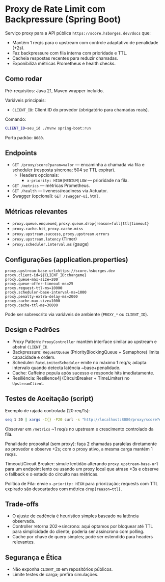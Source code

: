 # Proxy de Rate Limit com Backpressure (Spring Boot)

Serviço proxy para a API pública `https://score.hsborges.dev/docs` que:
- Mantém 1 req/s para o upstream com controle adaptativo de penalidade (+2s).
- Faz backpressure com fila interna com prioridade e TTL.
- Cacheia respostas recentes para reduzir chamadas.
- Exponibiliza métricas Prometheus e health checks.

## Como rodar

Pré-requisitos: Java 21, Maven wrapper incluído.

Variáveis principais:
- `CLIENT_ID`: Client ID do provedor (obrigatório para chamadas reais).

Comando:
```bash
CLIENT_ID=seu_id ./mvnw spring-boot:run
```

Porta padrão: `8080`.

## Endpoints

- `GET /proxy/score?param=valor` — encaminha a chamada via fila e scheduler (resposta síncrona; 504 se TTL expirar).
  - Headers opcionais:
    - `x-priority: HIGH|MEDIUM|LOW` — prioridade na fila.
- `GET /metrics` — métricas Prometheus.
- `GET /health` — liveness/readiness via Actuator.
- Swagger (opcional): `GET /swagger-ui.html`.

## Métricas relevantes

- `proxy.queue.enqueued`, `proxy.queue.drop{reason=full|ttl|timeout}`
- `proxy.cache.hit`, `proxy.cache.miss`
- `proxy.upstream.success`, `proxy.upstream.errors`
- `proxy.upstream.latency` (Timer)
- `proxy.scheduler.interval.ms` (gauge)

## Configurações (application.properties)

```properties
proxy.upstream-base-url=https://score.hsborges.dev
proxy.client-id=${CLIENT_ID:changeme}
proxy.queue-max-size=200
proxy.queue-offer-timeout-ms=25
proxy.request-ttl-ms=10000
proxy.scheduler-base-interval-ms=1000
proxy.penalty-extra-delay-ms=2000
proxy.cache-max-size=1000
proxy.cache-ttl-ms=30000
```

Pode ser sobrescrito via variáveis de ambiente (`PROXY_*` ou `CLIENT_ID`).

## Design e Padrões

- Proxy Pattern: `ProxyController` mantém interface similar ao upstream e abstrai `CLIENT_ID`.
- Backpressure: `RequestQueue` (PriorityBlockingQueue + Semaphore) limita capacidade e ordem.
- Scheduler: `RateLimitedScheduler` emite no máximo 1 req/s; adapta intervalo quando detecta latência ~base+penalidade.
- Cache: Caffeine popula após sucesso e responde hits imediatamente.
- Resiliência: Resilience4j (CircuitBreaker + TimeLimiter) no `UpstreamClient`.

## Testes de Aceitação (script)

Exemplo de rajada controlada (20 req/1s):
```bash
seq 1 20 | xargs -I{} -P20 curl -s "http://localhost:8080/proxy/score?doc=123{}" -H "x-priority: MEDIUM" | wc -l
```
Observar em `/metrics` ~1 req/s no upstream e crescimento controlado da fila.

Penalidade proposital (sem proxy): faça 2 chamadas paralelas diretamente ao provedor e observe +2s; com o proxy ativo, a mesma carga mantém 1 req/s.

Timeout/Circuit Breaker: simule lentidão alterando `proxy.upstream-base-url` para um endpoint lento ou usando um proxy local que atrase >3s e observe o fallback e o estado do circuito nas métricas.

Política de Fila: envie `x-priority: HIGH` para priorização; requests com TTL expirado são descartados com métrica `drop{reason=ttl}`.

## Trade-offs

- O ajuste de cadência é heurístico simples baseado na latência observada.
- Controller retorna 202->sincrono: aqui optamos por bloquear até TTL para simplicidade do cliente; poderia ser assíncrono com polling.
- Cache por chave de query simples; pode ser estendido para headers relevantes.

## Segurança e Ética

- Não exponha `CLIENT_ID` em repositórios públicos.
- Limite testes de carga; prefira simulações.





